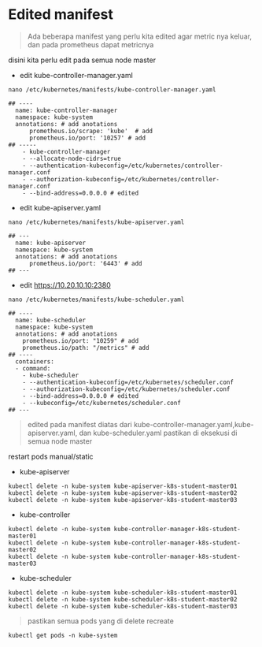 # Edited manifest
> Ada beberapa manifest yang perlu kita edited agar metric nya keluar, dan pada prometheus dapat metricnya

disini kita perlu edit pada semua node master
- edit kube-controller-manager.yaml

```
nano /etc/kubernetes/manifests/kube-controller-manager.yaml
```

```
## ----
  name: kube-controller-manager
  namespace: kube-system
  annotations: # add anotations
      prometheus.io/scrape: 'kube'  # add 
      prometheus.io/port: '10257' # add
## -----
    - kube-controller-manager
    - --allocate-node-cidrs=true
    - --authentication-kubeconfig=/etc/kubernetes/controller-manager.conf
    - --authorization-kubeconfig=/etc/kubernetes/controller-manager.conf
    - --bind-address=0.0.0.0 # edited
```

- edit kube-apiserver.yaml

```
nano /etc/kubernetes/manifests/kube-apiserver.yaml
```

```
## ---
  name: kube-apiserver
  namespace: kube-system
  annotations: # add anotations
      prometheus.io/port: '6443' # add
## ---
```

- edit https://10.20.10.10:2380

```
nano /etc/kubernetes/manifests/kube-scheduler.yaml
```

```
## ----
  name: kube-scheduler
  namespace: kube-system
  annotations: # add anotations
    prometheus.io/port: "10259" # add
    prometheus.io/path: "/metrics" # add
## ----
  containers:
  - command:
    - kube-scheduler
    - --authentication-kubeconfig=/etc/kubernetes/scheduler.conf
    - --authorization-kubeconfig=/etc/kubernetes/scheduler.conf
    - --bind-address=0.0.0.0 # edited
    - --kubeconfig=/etc/kubernetes/scheduler.conf
## ---
```

> edited pada manifest diatas dari kube-controller-manager.yaml,kube-apiserver.yaml, dan kube-scheduler.yaml pastikan di eksekusi di semua node master

restart pods manual/static
 - kube-apiserver
```
kubectl delete -n kube-system kube-apiserver-k8s-student-master01
kubectl delete -n kube-system kube-apiserver-k8s-student-master02
kubectl delete -n kube-system kube-apiserver-k8s-student-master03
```

- kube-controller
```
kubectl delete -n kube-system kube-controller-manager-k8s-student-master01
kubectl delete -n kube-system kube-controller-manager-k8s-student-master02
kubectl delete -n kube-system kube-controller-manager-k8s-student-master03
```

- kube-scheduler
```
kubectl delete -n kube-system kube-scheduler-k8s-student-master01
kubectl delete -n kube-system kube-scheduler-k8s-student-master02
kubectl delete -n kube-system kube-scheduler-k8s-student-master03
```
> pastikan semua pods yang di delete recreate

```
kubectl get pods -n kube-system
```
